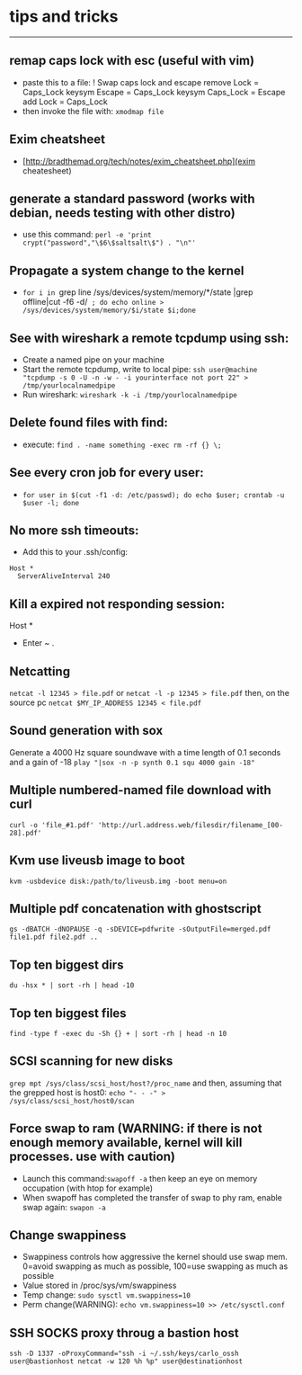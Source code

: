 # tips and tricks
---
## remap caps lock with esc (useful with vim)
* paste this to a file: 
		! Swap caps lock and escape
		remove Lock = Caps_Lock
		keysym Escape = Caps_Lock
		keysym Caps_Lock = Escape
		add Lock = Caps_Lock
* then invoke the file with: `xmodmap file`

## Exim cheatsheet
* [http://bradthemad.org/tech/notes/exim_cheatsheet.php](exim cheatesheet)

## generate a standard password (works with debian, needs testing with other distro) 
* use this command: `perl -e 'print crypt("password","\$6\$saltsalt\$") . "\n"'` 

## Propagate a system change to the kernel
* `for i in `grep line /sys/devices/system/memory/*/state |grep offline|cut -f6 -d/` ; do echo online > /sys/devices/system/memory/$i/state $i;done`

## See with wireshark a remote tcpdump using ssh:
* Create a named pipe on your machine 
* Start the remote tcpdump, write to local pipe: `ssh user@machine "tcpdump -s 0 -U -n -w - -i yourinterface not port 22" > /tmp/yourlocalnamedpipe`
* Run wireshark: `wireshark -k -i /tmp/yourlocalnamedpipe`

## Delete found files with find:
* execute: `find . -name something -exec rm -rf {} \;`

## See every cron job for every user:
* `for user in $(cut -f1 -d: /etc/passwd); do echo $user; crontab -u $user -l; done`

## No more ssh timeouts:
* Add this to your .ssh/config:
```
Host *
  ServerAliveInterval 240
```

## Kill a expired not responding session:
Host *
* Enter ~ .

## Netcatting
`netcat -l 12345 > file.pdf` 
or 
`netcat -l -p 12345 > file.pdf`
then, on the source pc 
`netcat $MY_IP_ADDRESS 12345 < file.pdf`

## Sound generation with sox
Generate a 4000 Hz square soundwave with a time length of 0.1 seconds and a gain of -18
`play "|sox -n -p synth 0.1 squ 4000 gain -18"`


## Multiple numbered-named file download with curl

`curl -o 'file_#1.pdf' 'http://url.address.web/filesdir/filename_[00-28].pdf'`

## Kvm use liveusb image to boot

`kvm -usbdevice disk:/path/to/liveusb.img -boot menu=on`

## Multiple pdf concatenation with ghostscript

`gs -dBATCH -dNOPAUSE -q -sDEVICE=pdfwrite -sOutputFile=merged.pdf file1.pdf file2.pdf ..`

## Top ten biggest dirs
`du -hsx * | sort -rh | head -10`

## Top ten biggest files
`find -type f -exec du -Sh {} + | sort -rh | head -n 10`

## SCSI scanning for new disks
`grep mpt /sys/class/scsi_host/host?/proc_name`
and then, assuming that the grepped host is host0:
`echo "- - -" > /sys/class/scsi_host/host0/scan`

## Force swap to ram (WARNING: if there is not enough memory available, kernel will kill processes. use with caution)
* Launch this command:`swapoff -a` then keep an eye on memory occupation (with htop for example) 
* When swapoff has completed the transfer of swap to phy ram, enable swap again: `swapon -a`

## Change swappiness
* Swappiness controls how aggressive the kernel should use swap mem. 0=avoid swapping as much as possible, 100=use swapping as much as possible
* Value stored in /proc/sys/vm/swappiness
* Temp change: `sudo sysctl vm.swappiness=10`
* Perm change(WARNING): `echo vm.swappiness=10 >> /etc/sysctl.conf`

## SSH SOCKS proxy throug a bastion host 
`ssh -D 1337 -oProxyCommand="ssh -i ~/.ssh/keys/carlo_ossh user@bastionhost netcat -w 120 %h %p" user@destinationhost`



